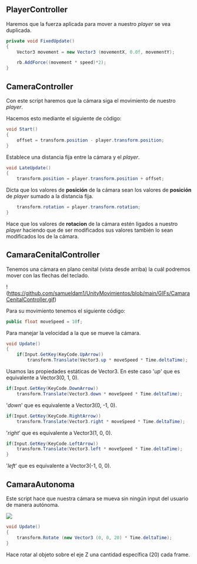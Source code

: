 ## PlayerController

Haremos que la fuerza aplicada para mover a nuestro _player_ se vea duplicada.

```cs
private void FixedUpdate() 
{
    Vector3 movement = new Vector3 (movementX, 0.0f, movementY);

    rb.AddForce((movement * speed)*2); 
}
```

## CameraController

Con este script haremos que la cámara siga el movimiento de nuestro _player_.

Hacemos esto mediante el siguiente de código:
```cs
void Start()
{
    offset = transform.position - player.transform.position; 
}
```
Establece una distancia fija entre la cámara y el _player_.

```cs
void LateUpdate()
{
    transform.position = player.transform.position + offset;  
```
Dicta que los valores de **posición** de la cámara sean los valores de **posición** de _player_ sumado a la distancia fija.

```cs
    transform.rotation = player.transform.rotation;
}
```
Hace que los valores de **rotacion** de la cámara estén ligados a nuestro _player_ haciendo que de ser modificados sus valores también lo sean modificados los de la cámara.

## CamaraCenitalController

Tenemos una cámara en plano cenital (vista desde arriba) la cuál podremos mover con las flechas del teclado.

!(https://github.com/samueldam1/UnityMovimientos/blob/main/GIFs/CamaraCenitalController.gif)

Para su movimiento tenemos el siguiente código:

```cs
public float moveSpeed = 10f;
```
Para manejar la velocidad a la que se mueve la cámara.
```cs
void Update()
{
    if(Input.GetKey(KeyCode.UpArrow))
        transform.Translate(Vector3.up * moveSpeed * Time.deltaTime);

```
Usamos las propiedades estáticas de Vector3. En este caso '_up_' que es equivalente a Vector3(0, 1, 0).
```cs
if(Input.GetKey(KeyCode.DownArrow))
    transform.Translate(Vector3.down * moveSpeed * Time.deltaTime);
```
'_down_' que es equivalente a Vector3(0, -1, 0).
```cs
if(Input.GetKey(KeyCode.RightArrow))
    transform.Translate(Vector3.right * moveSpeed * Time.deltaTime);
```
'_right_' que es equivalente a Vector3(1, 0, 0).
```cs
if(Input.GetKey(KeyCode.LeftArrow))
    transform.Translate(Vector3.left * moveSpeed * Time.deltaTime);
}
```
'_left_' que es equivalente a Vector3(-1, 0, 0).

## CamaraAutonoma

Este script hace que nuestra cámara se mueva sin ningún input del usuario de manera autónoma.

![](https://github.com/samueldam1/UnityMovimientos/blob/main/GIFs/CamaraAutonoma.gif)


```cs
void Update()
{
    transform.Rotate (new Vector3 (0, 0, 20) * Time.deltaTime);
}
```
Hace rotar al objeto sobre el eje Z una cantidad específica (20) cada frame.
